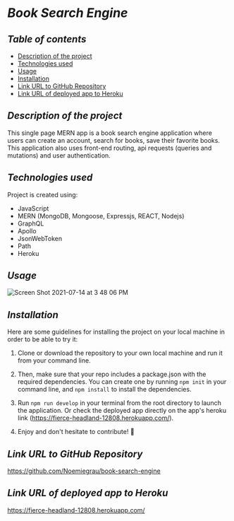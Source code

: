 # **_Book Search Engine_**

## **_Table of contents_**
* [Description of the project](#description-of-the-project)
* [Technologies used](#technologies-used)
* [Usage](#usage)
* [Installation](#installation)
* [Link URL to GitHub Repository](#link-URL-to-GitHub-repository)
* [Link URL of deployed app to Heroku](#link-URL-of-deployed-app-to-Heroku)

## **_Description of the project_**
This single page MERN app is a book search engine application where users can create an account, search for books, save their favorite books. This application also uses front-end routing, api requests (queries and mutations) and user authentication.

## **_Technologies used_**
Project is created using:
* JavaScript
* MERN (MongoDB, Mongoose, Expressjs, REACT, Nodejs)
* GraphQL
* Apollo
* JsonWebToken
* Path
* Heroku

## **_Usage_**
![Screen Shot 2021-07-14 at 3 48 06 PM](https://user-images.githubusercontent.com/78329298/125702622-76f76bab-e6cc-4bb0-851d-a69642395933.png)


## **_Installation_**
Here are some guidelines for installing the project on your local machine in order to be able to try it:

1. Clone or download the repository to your own local machine and run it from your command line.

2. Then, make sure that your repo includes a package.json with the required dependencies. You can create one by running ```npm init``` in your command line, and ```npm install``` to install the dependencies.

3. Run ```npm run develop``` in your terminal from the root directory to launch the application. Or check the deployed app directly on the app's heroku link (https://fierce-headland-12808.herokuapp.com/).

4. Enjoy and don't hesitate to contribute! 🙂

## **_Link URL to GitHub Repository_**
https://github.com/Noemiegrau/book-search-engine

## **_Link URL of deployed app to Heroku_**
https://fierce-headland-12808.herokuapp.com/

